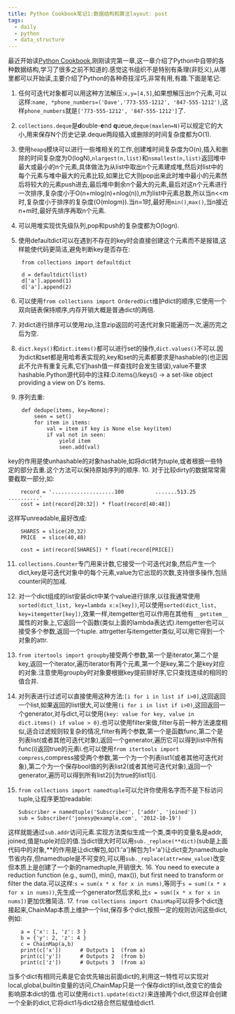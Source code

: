 ```yaml
---
title: Python Cookbook笔记1:数据结构和算法layout: post
tags:
  - daily
  - python
  - data_structure
---
```


最近开始读[Python Cookbook](http://chimera.labs.oreilly.com/books/1230000000393/),刚刚读完第一章,这一章介绍了Python中自带的各种数据结构,学习了很多之前不知道的.感觉这书组织不是特别有条理(非贬义),从哪里都可以开始读,主要介绍了Python的各种奇技淫巧,非常有用,有趣.下面是笔记:

1. 任何可迭代对象都可以用这种方法解压:`x,y=[4,5]`,如果想解压出n个元素,可以这样:`name, *phone_numbers=('Dave','773-555-1212', '847-555-1212')`,这样`phone_numbers`就是`['773-555-1212', '847-555-1212']`了.
2. `collections.deque`是**d**ouble-**e**nd **q**ueue,`deque(maxlen=N)`可以规定它的大小,用来保存N个历史记录.deque两段插入或删除的时间复杂度都为O(1).
3. 使用`heapq`模块可以进行一些堆相关的工作,创建堆时间复杂度为O(n),插入和删除的时间复杂度为O(logN),`nlargest(n,list)`和`nsmallest(n,list)`返回堆中最大或最小的n个元素,具体做法为从list中取出n个元素建成堆,然后对list中的每个元素与堆中最大的元素比较,如果比它大则pop出来此时堆中最小的元素然后将较大的元素push进去,最后堆中剩余n个最大的元素,最后对这n个元素进行一次排序,复杂度小于O(n+mlog(n)+nlog(n)),m为list中元素总数,所以当n<<m时,复杂度小于排序的复杂度(O(mlogm)).当n=1时,最好用`min()`,`max()`,当n接近n+m时,最好先排序再取n个元素.
4. 可以用堆实现优先级队列,pop和push的复杂度都为O(logn).
5. 使用defaultdict可以在遇到不存在的key时会直接创建这个元素而不是报错,这样能使代码更简洁,避免判断key是否存在:

		from collections import defaultdict
	
		d = defaultdict(list)
		d['a'].append(1)
		d['a'].append(2)
6. 可以使用`from collections import OrderedDict`维护dict的顺序,它使用一个双向链表保持顺序,内存开销大概是普通dict的两倍.
7. 对dict进行排序可以使用zip,注意zip返回的可迭代对象只能遍历一次,遍历完之后为空.
8. `dict.keys()`和`dict.items()`都可以进行set的操作,`dict.values()`不可以.因为dict和set都是用哈希表实现的,key和set的元素都要求是hashable的(也正因此不允许有重复元素,它们hash值一样查找时会发生错误),value不要求hashable.Python源代码中的注释:D.items()/keys() -> a set-like object providing a view on D's items.
9. 序列去重:

		def dedupe(items, key=None):
			seen = set()
			for item in items:
				val = item if key is None else key(item)
				if val not in seen:
					yield item
					seen.add(val)
key的作用是使unhashable的对象hashable,如将dict转为tuple,或者根据一些特定的部分去重.这个方法可以保持原始序列的顺序.
10. 对于比较dirty的数据常常需要截取一部分,如:

		record = '....................100          .......513.25     ..........'
		cost = int(record[20:32]) * float(record[40:48])
这样写unreadable,最好改成:

		SHARES = slice(20,32)
		PRICE  = slice(40,48)
		
		cost = int(record[SHARES]) * float(record[PRICE])
		
11. `collections.Counter`专门用来计数,它接受一个可迭代对象,然后产生一个dict,key是可迭代对象中的每个元素,value为它出现的次数,支持很多操作,包括counter间的加减.
12. 对一个dict组成的list安装dict中某个value进行排序,以往我通常使用`sorted(dict_list, key=lambda x:x[key])`,可以使用`sorted(dict_list, key=itemgetter[key])`,效果一样,itemgetter也可以作用在其他有`__getitem__`属性的对象上,它返回一个函数(类似上面的lambda表达式).itemgetter也可以接受多个参数,返回一个tuple. attrgetter与itemgetter类似,可以用它得到一个对象的attr.
13. `from itertools import groupby`接受两个参数,第一个是iterator,第二个是key,返回一个iterator,遍历iterator有两个元素,第一个是key,第二个是key对应的对象.注意使用groupby时对象要根据key提前排好序,它只查找连续的相同的值合并.
14. 对列表进行过滤可以直接使用这种方法:`[i for i in list if i>0]`,这回返回一个list,如果返回的list很大,可以使用`(i for i in list if i>0)`,这回返回一个generator,对与dict,可以使用`{key: value for key, value in dict.items() if value > 0}`.也可以使用filter来做,filter与前一种方法速度相似,适合过滤规则较复杂的情况,filter有两个参数,第一个是函数func,第二个是列表list(或者其他可迭代对象),返回一个generator,遍历它可以得到list中所有func(i)返回true的元素i.也可以使用`from itertools import compress`,compress接受两个参数,第一个为一个列表list1(或者其他可迭代对象),第二个为一个保存bool值的列表list2(或者其他可迭代对象),返回一个generator,遍历可以得到所有list2[i]为true的list1[i].
15. `from collections import namedtuple`可以允许你使用名字而不是下标访问tuple,让程序更加readable:

		Subscriber = namedtuple('Subscriber', ['addr', 'joined'])
		sub = Subscriber('jonesy@example.com', '2012-10-19')
这样就能通过`sub.addr`访问元素.实现方法类似生成一个类,类中的变量名是addr, joined,值是tuple对应的值.当dict很大时可以用`sub._replace(**dict)`(sub是上面代码中的对象,**的作用是让dict解包,如{1:'a'}解包为1='a')让dict变为namedtuple节省内存,但namedtuple是不可变的,可以用`sub._replace(attr=new_value)`改变但本质上是创建了一个新的namedtuple,开销很大.
16. You need to execute a reduction function (e.g., sum(), min(), max()), but first need to transform or filter the data.可以这样:`s = sum(x * x for x in nums)`,等同于`s = sum((x * x for x in nums))`,先生成一个generator然后求和,比`s = sum([x * x for x in nums])`更加优雅简洁.
17. `from collections import ChainMap`可以将多个dict连接起来,ChainMap本质上维护一个list,保存多个dict,按照一定的规则访问这些dict,例如:

		a = {'x': 1, 'z': 3 }
		b = {'y': 2, 'z': 4 }
		c = ChainMap(a,b)
		print(c['x'])      # Outputs 1  (from a)
		print(c['y'])      # Outputs 2  (from b)
		print(c['z'])      # Outputs 3  (from a)
当多个dict有相同元素是它会优先输出前面dict的,利用这一特性可以实现对local,global,builtin变量的访问,ChainMap只是一个保存dict的list,改变它的值会影响原本dict的值.也可以使用`dict1.update(dict2)`来连接两个dict,但这样会创建一个全新的dict,它将dict1与dict2结合然后赋值给dict1.